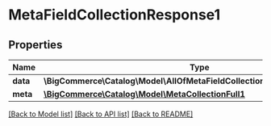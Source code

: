 # MetaFieldCollectionResponse1

## Properties
Name | Type | Description | Notes
------------ | ------------- | ------------- | -------------
**data** | **\BigCommerce\Catalog\Model\AllOfMetaFieldCollectionResponse1DataItems[]** |  | [optional] 
**meta** | [**\BigCommerce\Catalog\Model\MetaCollectionFull1**](MetaCollectionFull1.md) |  | [optional] 

[[Back to Model list]](../../README.md#documentation-for-models) [[Back to API list]](../../README.md#documentation-for-api-endpoints) [[Back to README]](../../README.md)

